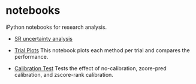 notebooks
=========
iPython notebooks for research analysis. 

* [SR uncertainty analysis](http://nbviewer.ipython.org/github/mramire8/notebooks/blob/master/sr_analysis.ipynb)

* [Trial Plots](http://nbviewer.ipython.org/github/mramire8/notebooks/blob/master/trial_plots.ipynb) This notebook plots each method per trial and compares the performance. 

* [Calibration Test](http://nbviewer.ipython.org/github/mramire8/notebooks/blob/master/calibration_function_test.ipynb) Tests the effect of no-calibration, zcore-pred calibration, and zscore-rank calibration.
